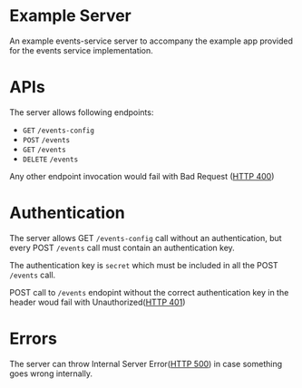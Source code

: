 # Example Server
An example events-service server to accompany the example app provided for the events service implementation.

# APIs
The server allows following endpoints:
* `GET` `/events-config`
* `POST` `/events`
* `GET` `/events`
* `DELETE` `/events`

Any other endpoint invocation would fail with Bad Request ([HTTP 400](https://developer.mozilla.org/en-US/docs/Web/HTTP/Status/400))

# Authentication
The server allows GET `/events-config` call without an authentication, but every POST `/events` call must contain an authentication key.

The authentication key is `secret` which must be included in all the POST `/events` call.

POST call to `/events` endopint without the correct authentication key in the header woud fail with Unauthorized([HTTP 401](https://developer.mozilla.org/en-US/docs/Web/HTTP/Status/401))

# Errors
The server can throw Internal Server Error([HTTP 500](https://developer.mozilla.org/en-US/docs/Web/HTTP/Status/500)) in case something goes wrong internally.